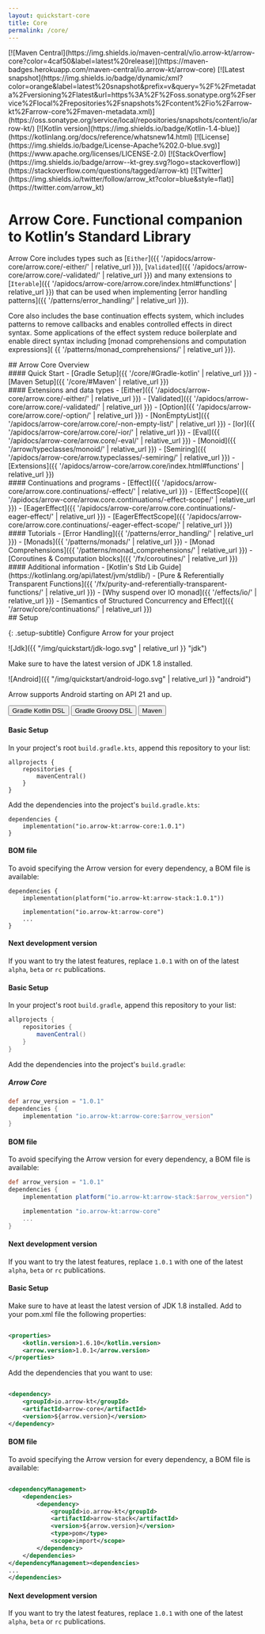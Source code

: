 ```yaml
---
layout: quickstart-core
title: Core
permalink: /core/
---
```


<div class="quick-snap" markdown="1">
[![Maven Central](https://img.shields.io/maven-central/v/io.arrow-kt/arrow-core?color=4caf50&label=latest%20release)](https://maven-badges.herokuapp.com/maven-central/io.arrow-kt/arrow-core)
[![Latest snapshot](https://img.shields.io/badge/dynamic/xml?color=orange&label=latest%20snapshot&prefix=v&query=%2F%2Fmetadata%2Fversioning%2Flatest&url=https%3A%2F%2Foss.sonatype.org%2Fservice%2Flocal%2Frepositories%2Fsnapshots%2Fcontent%2Fio%2Farrow-kt%2Farrow-core%2Fmaven-metadata.xml)](https://oss.sonatype.org/service/local/repositories/snapshots/content/io/arrow-kt/)
[![Kotlin version](https://img.shields.io/badge/Kotlin-1.4-blue)](https://kotlinlang.org/docs/reference/whatsnew14.html)
[![License](https://img.shields.io/badge/License-Apache%202.0-blue.svg)](https://www.apache.org/licenses/LICENSE-2.0)
[![StackOverflow](https://img.shields.io/badge/arrow--kt-grey.svg?logo=stackoverflow)](https://stackoverflow.com/questions/tagged/arrow-kt)
[![Twitter](https://img.shields.io/twitter/follow/arrow_kt?color=blue&style=flat)](https://twitter.com/arrow_kt)
</div>

<div class="quickstart-doc" markdown="1">
<div class="quickstart-intro" markdown="1">

# Arrow Core. Functional companion to Kotlin’s Standard Library

Arrow Core includes types such as [`Either`]({{ '/apidocs/arrow-core/arrow.core/-either/' |
relative_url }}), [`Validated`]({{ '/apidocs/arrow-core/arrow.core/-validated/' | relative_url }})
and many extensions to [`Iterable`]({{ '/apidocs/arrow-core/arrow.core/index.html#functions' |
relative_url }}) that can be used when implementing [error handling patterns]({{ '/patterns/error_handling/' | relative_url }}).

Core also includes the base continuation effects system, which includes patterns to remove callbacks
and enables controlled effects in direct syntax. Some applications of the effect system reduce
boilerplate and enable direct syntax including [monad comprehensions and computation expressions](
{{ '/patterns/monad_comprehensions/' | relative_url }}).
</div>

<div class="quickstart-intro" markdown="1">
## Arrow Core Overview

<div class="quickstart-coroutines-list" markdown="1">

<div class="quickstart-coroutines-item" markdown="1">
#### Quick Start
  - [Gradle Setup]({{ '/core/#Gradle-kotlin' | relative_url }})
  - [Maven Setup]({{ '/core/#Maven' | relative_url }})
</div>

<div class="quickstart-coroutines-item" markdown="1">
#### Extensions and data types
  - [Either]({{ '/apidocs/arrow-core/arrow.core/-either/' | relative_url }})
  - [Validated]({{ '/apidocs/arrow-core/arrow.core/-validated/' | relative_url }})
  - [Option]({{ '/apidocs/arrow-core/arrow.core/-option/' | relative_url }})
  - [NonEmptyList]({{ '/apidocs/arrow-core/arrow.core/-non-empty-list/' | relative_url }})
  - [Ior]({{ '/apidocs/arrow-core/arrow.core/-ior/' | relative_url }})
  - [Eval]({{ '/apidocs/arrow-core/arrow.core/-eval/' | relative_url }})
  - [Monoid]({{ '/arrow/typeclasses/monoid/' | relative_url }})
  - [Semiring]({{ '/apidocs/arrow-core/arrow.typeclasses/-semiring/' | relative_url }})
  - [Extensions]({{ '/apidocs/arrow-core/arrow.core/index.html#functions' | relative_url }})

</div>

<div class="quickstart-coroutines-item" markdown="1">
#### Continuations and programs
 - [Effect]({{ '/apidocs/arrow-core/arrow.core.continuations/-effect/' | relative_url }})
 - [EffectScope]({{ '/apidocs/arrow-core/arrow.core.continuations/-effect-scope/' | relative_url }})
 - [EagerEffect]({{ '/apidocs/arrow-core/arrow.core.continuations/-eager-effect/' | relative_url }})
 - [EagerEffectScope]({{ '/apidocs/arrow-core/arrow.core.continuations/-eager-effect-scope/' | relative_url }})
</div>

<div class="quickstart-coroutines-item" markdown="1">
#### Tutorials 
  - [Error Handling]({{ '/patterns/error_handling/' | relative_url }})
  - [Monads]({{ '/patterns/monads/' | relative_url }})
  - [Monad Comprehensions]({{ '/patterns/monad_comprehensions/' | relative_url }})
  - [Coroutines & Computation blocks]({{ '/fx/coroutines/' | relative_url }})

</div>

<div class="quickstart-coroutines-item" markdown="1">
#### Additional information
  - [Kotlin's Std Lib Guide](https://kotlinlang.org/api/latest/jvm/stdlib/)
  - [Pure & Referentially Transparent Functions]({{ '/fx/purity-and-referentially-transparent-functions/' | relative_url }})
  - [Why suspend over IO monad]({{ '/effects/io/' | relative_url }})
  - [Semantics of Structured Concurrency and Effect]({{ '/arrow/core/continuations/' | relative_url }})
</div>
</div>
</div>

<div class="setup" markdown="1">
## Setup

{: .setup-subtitle}
Configure Arrow for your project
<div class="setup-jdk-android" markdown="1">
<div class="jdk-item" markdown="1">
![Jdk]({{ "/img/quickstart/jdk-logo.svg" | relative_url }} "jdk")

Make sure to have the latest version of JDK 1.8 installed.
</div>
<div class="android-item" markdown="1">
![Android]({{ "/img/quickstart/android-logo.svg" | relative_url }} "android")

<!--- Module Libraries -->
Arrow supports Android starting on API 21 and up.
</div>
</div>

<div class="setup-graddle-maven" markdown="1">
<!-- Tab links -->
<div class="tab" markdown="1">
  <button class="tablinks" onclick="openSetup(event, 'Gradle-kotlin')" id="defaultOpen" markdown="1">Gradle Kotlin DSL</button>
  <button class="tablinks" onclick="openSetup(event, 'Gradle-Groovy')" markdown="1">Gradle Groovy DSL</button>
  <button class="tablinks" onclick="openSetup(event, 'Maven')" markdown="1">Maven</button>
</div>

<!-- Tab content -->
<div id="Gradle-kotlin" class="tabcontent" markdown="1">

#### Basic Setup

In your project's root `build.gradle.kts`, append this repository to your list:

```
allprojects {
    repositories {
        mavenCentral()
    }
}
```

Add the dependencies into the project's `build.gradle.kts`:

```
dependencies {
    implementation("io.arrow-kt:arrow-core:1.0.1")
}
```

#### BOM file

To avoid specifying the Arrow version for every dependency, a BOM file is available:

```
dependencies {
    implementation(platform("io.arrow-kt:arrow-stack:1.0.1"))

    implementation("io.arrow-kt:arrow-core")
    ...
}
```

#### Next development version

If you want to try the latest features, replace `1.0.1` with on of the latest `alpha`, `beta` or `rc` publications.

</div>

<div id="Gradle-Groovy" class="tabcontent" markdown="1">

#### Basic Setup

In your project's root `build.gradle`, append this repository to your list:

```groovy
allprojects {
    repositories {
        mavenCentral()
    }
}
```

Add the dependencies into the project's `build.gradle`:

##### Arrow Core

```groovy
def arrow_version = "1.0.1"
dependencies {
    implementation "io.arrow-kt:arrow-core:$arrow_version"
}
```

#### BOM file

To avoid specifying the Arrow version for every dependency, a BOM file is available:

```groovy
def arrow_version = "1.0.1"
dependencies {
    implementation platform("io.arrow-kt:arrow-stack:$arrow_version")

    implementation "io.arrow-kt:arrow-core"
    ...
}
```

#### Next development version

If you want to try the latest features, replace `1.0.1` with one of the latest `alpha`, `beta` or `rc` publications.

</div>

<div id="Maven" class="tabcontent" markdown="1">

#### Basic Setup

Make sure to have at least the latest version of JDK 1.8 installed. Add to your pom.xml file the
following properties:

```xml

<properties>
    <kotlin.version>1.6.10</kotlin.version>
    <arrow.version>1.0.1</arrow.version>
</properties>
```

Add the dependencies that you want to use:

```xml

<dependency>
    <groupId>io.arrow-kt</groupId>
    <artifactId>arrow-core</artifactId>
    <version>${arrow.version}</version>
</dependency>
```

#### BOM file

To avoid specifying the Arrow version for every dependency, a BOM file is available:

```xml

<dependencyManagement>
    <dependencies>
        <dependency>
            <groupId>io.arrow-kt</groupId>
            <artifactId>arrow-stack</artifactId>
            <version>${arrow.version}</version>
            <type>pom</type>
            <scope>import</scope>
        </dependency>
    </dependencies>
</dependencyManagement><dependencies>
...
</dependencies>
```

#### Next development version

If you want to try the latest features, replace `1.0.1` with one of the latest `alpha`, `beta` or `rc` publications.

</div>
</div>

</div>
